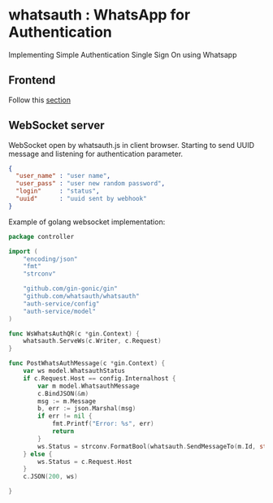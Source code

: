 # whatsauth : WhatsApp for Authentication

Implementing Simple Authentication Single Sign On using Whatsapp

## Frontend 

Follow this [section](./wauthjs)

## WebSocket server
WebSocket open by whatsauth.js in client browser. Starting to send UUID message and listening for authentication parameter.

```json
{
  "user_name" : "user name",
  "user_pass" : "user new random password",
  "login"     : "status",
  "uuid"      : "uuid sent by webhook"
}
```

Example of golang websocket implementation:

```go
package controller

import (
	"encoding/json"
	"fmt"
	"strconv"

	"github.com/gin-gonic/gin"
	"github.com/whatsauth/whatsauth"
	"auth-service/config"
	"auth-service/model"
)

func WsWhatsAuthQR(c *gin.Context) {
	whatsauth.ServeWs(c.Writer, c.Request)
}

func PostWhatsAuthMessage(c *gin.Context) {
	var ws model.WhatsauthStatus
	if c.Request.Host == config.Internalhost {
		var m model.WhatsauthMessage
		c.BindJSON(&m)
		msg := m.Message
		b, err := json.Marshal(msg)
		if err != nil {
			fmt.Printf("Error: %s", err)
			return
		}
		ws.Status = strconv.FormatBool(whatsauth.SendMessageTo(m.Id, string(b)))
	} else {
		ws.Status = c.Request.Host
	}
	c.JSON(200, ws)

}

```
